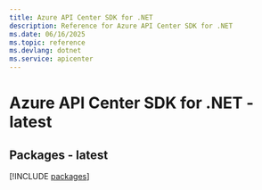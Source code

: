 ```yaml
---
title: Azure API Center SDK for .NET
description: Reference for Azure API Center SDK for .NET
ms.date: 06/16/2025
ms.topic: reference
ms.devlang: dotnet
ms.service: apicenter
---
```

# Azure API Center SDK for .NET - latest
## Packages - latest
[!INCLUDE [packages](api-center-index.md)]